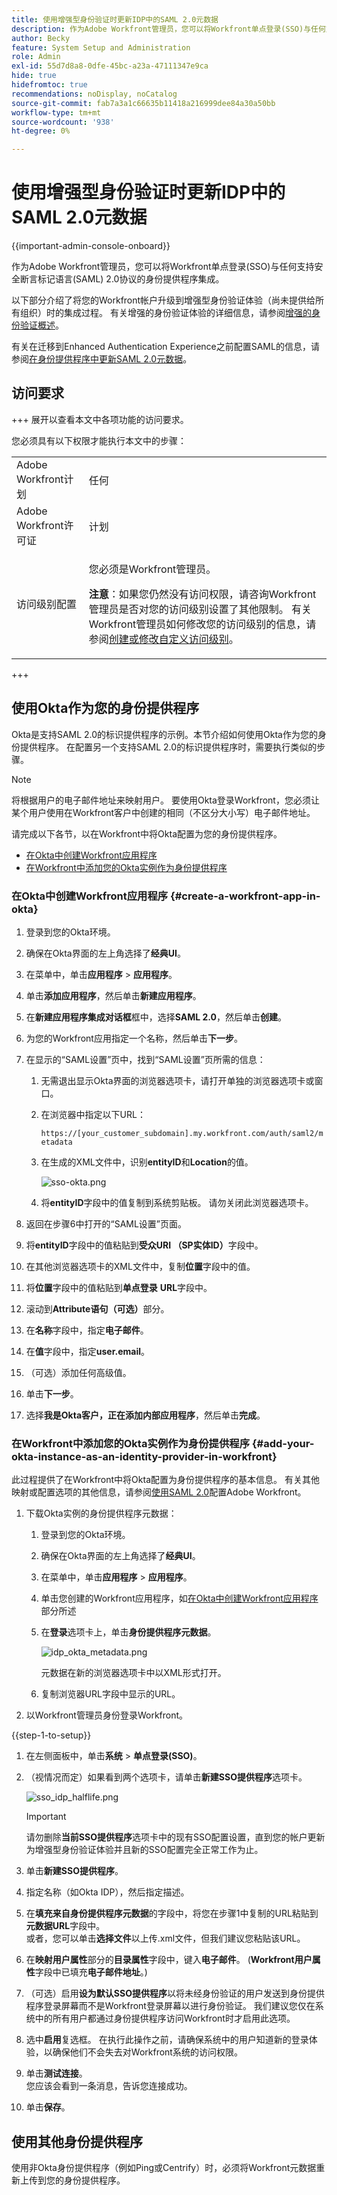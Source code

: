 ```yaml
---
title: 使用增强型身份验证时更新IDP中的SAML 2.0元数据
description: 作为Adobe Workfront管理员，您可以将Workfront单点登录(SSO)与任何支持安全断言标记语言(SAML) 2.0协议的身份提供程序集成。
author: Becky
feature: System Setup and Administration
role: Admin
exl-id: 55d7d8a8-0dfe-45bc-a23a-47111347e9ca
hide: true
hidefromtoc: true
recommendations: noDisplay, noCatalog
source-git-commit: fab7a3a1c66635b11418a216999dee84a30a50bb
workflow-type: tm+mt
source-wordcount: '938'
ht-degree: 0%

---
```


# 使用增强型身份验证时更新IDP中的SAML 2.0元数据

<!-- enhanced authentication is no longer available for workfront customers -->

{{important-admin-console-onboard}}

作为Adobe Workfront管理员，您可以将Workfront单点登录(SSO)与任何支持安全断言标记语言(SAML) 2.0协议的身份提供程序集成。

以下部分介绍了将您的Workfront帐户升级到增强型身份验证体验（尚未提供给所有组织）时的集成过程。 有关增强的身份验证体验的详细信息，请参阅[增强的身份验证概述](../../../administration-and-setup/manage-workfront/security/get-started-enhanced-authentication.md)。

有关在迁移到Enhanced Authentication Experience之前配置SAML的信息，请参阅[在身份提供程序中更新SAML 2.0元数据](../../../administration-and-setup/add-users/single-sign-on/update-saml-2-metadata-ip.md)。


## 访问要求

+++ 展开以查看本文中各项功能的访问要求。

您必须具有以下权限才能执行本文中的步骤：

<table style="table-layout:auto"> 
 <col> 
 <col> 
 <tbody> 
  <tr> 
   <td role="rowheader">Adobe Workfront计划</td> 
   <td>任何</td> 
  </tr> 
  <tr> 
   <td role="rowheader">Adobe Workfront许可证</td> 
   <td>计划</td> 
  </tr> 
  <tr> 
   <td role="rowheader">访问级别配置</td> 
   <td> <p>您必须是Workfront管理员。</p> <p><b>注意</b>：如果您仍然没有访问权限，请咨询Workfront管理员是否对您的访问级别设置了其他限制。 有关Workfront管理员如何修改您的访问级别的信息，请参阅<a href="../../../administration-and-setup/add-users/configure-and-grant-access/create-modify-access-levels.md" class="MCXref xref">创建或修改自定义访问级别</a>。</p> </td> 
  </tr> 
 </tbody> 
</table>

+++

## 使用Okta作为您的身份提供程序

Okta是支持SAML 2.0的标识提供程序的示例。本节介绍如何使用Okta作为您的身份提供程序。 在配置另一个支持SAML 2.0的标识提供程序时，需要执行类似的步骤。

>[!NOTE]
>
>将根据用户的电子邮件地址来映射用户。 要使用Okta登录Workfront，您必须让某个用户使用在Workfront客户中创建的相同（不区分大小写）电子邮件地址。

请完成以下各节，以在Workfront中将Okta配置为您的身份提供程序。

* [在Okta中创建Workfront应用程序](#create-a-workfront-app-in-okta)
* [在Workfront中添加您的Okta实例作为身份提供程序](#add-your-okta-instance-as-an-identity-provider-in-workfront)

### 在Okta中创建Workfront应用程序 {#create-a-workfront-app-in-okta}

1. 登录到您的Okta环境。
1. 确保在Okta界面的左上角选择了&#x200B;**经典UI**。
1. 在菜单中，单击&#x200B;**应用程序** > **应用程序**。

1. 单击&#x200B;**添加应用程序**，然后单击&#x200B;**新建应用程序**。

1. 在&#x200B;**新建应用程序集成对话框**&#x200B;框中，选择&#x200B;**SAML 2.0**，然后单击&#x200B;**创建**。

1. 为您的Workfront应用指定一个名称，然后单击&#x200B;**下一步**。
1. 在显示的“SAML设置”页中，找到“SAML设置”页所需的信息：

   1. 无需退出显示Okta界面的浏览器选项卡，请打开单独的浏览器选项卡或窗口。
   1. 在浏览器中指定以下URL：

      `https://[your_customer_subdomain].my.workfront.com/auth/saml2/metadata`

   1. 在生成的XML文件中，识别&#x200B;**entityID**&#x200B;和&#x200B;**Location**&#x200B;的值。

      ![sso-okta.png](assets/sso-okta.png)

   1. 将&#x200B;**entityID**&#x200B;字段中的值复制到系统剪贴板。 请勿关闭此浏览器选项卡。

1. 返回在步骤6中打开的“SAML设置”页面。
1. 将&#x200B;**entityID**&#x200B;字段中的值粘贴到&#x200B;**受众URI （SP实体ID）**&#x200B;字段中。

1. 在其他浏览器选项卡的XML文件中，复制&#x200B;**位置**&#x200B;字段中的值。
1. 将&#x200B;**位置**&#x200B;字段中的值粘贴到&#x200B;**单点登录** **URL**&#x200B;字段中。

1. 滚动到&#x200B;**Attribute语句（可选）**&#x200B;部分。
1. 在&#x200B;**名称**&#x200B;字段中，指定&#x200B;**电子邮件**。

1. 在&#x200B;**值**&#x200B;字段中，指定&#x200B;**user.email**。

1. （可选）添加任何高级值。
1. 单击&#x200B;**下一步**。
1. 选择&#x200B;**我是Okta客户，正在添加内部应用程序**，然后单击&#x200B;**完成**。

### 在Workfront中添加您的Okta实例作为身份提供程序 {#add-your-okta-instance-as-an-identity-provider-in-workfront}

此过程提供了在Workfront中将Okta配置为身份提供程序的基本信息。 有关其他映射或配置选项的其他信息，请参阅[使用SAML 2.0](../../../administration-and-setup/add-users/single-sign-on/configure-workfront-saml-2.md)配置Adobe Workfront。

1. 下载Okta实例的身份提供程序元数据：

   1. 登录到您的Okta环境。
   1. 确保在Okta界面的左上角选择了&#x200B;**经典UI**。
   1. 在菜单中，单击&#x200B;**应用程序** > **应用程序**。

   1. 单击您创建的Workfront应用程序，如[在Okta中创建Workfront应用程序](#create-a-workfront-app-in-okta)部分所述
   1. 在&#x200B;**登录**&#x200B;选项卡上，单击&#x200B;**身份提供程序元数据**。

      ![idp_okta_metadata.png](assets/idp-okta-metadata.png)

      元数据在新的浏览器选项卡中以XML形式打开。

   1. 复制浏览器URL字段中显示的URL。

1. 以Workfront管理员身份登录Workfront。

{{step-1-to-setup}}

1. 在左侧面板中，单击&#x200B;**系统** > **单点登录(SSO)**。

1. （视情况而定）如果看到两个选项卡，请单击&#x200B;**新建SSO提供程序**&#x200B;选项卡。

   ![sso_idp_halflife.png](assets/sso-idp-halflife-350x234.png)

   >[!IMPORTANT]
   >
   >请勿删除&#x200B;**当前SSO提供程序**&#x200B;选项卡中的现有SSO配置设置，直到您的帐户更新为增强型身份验证体验并且新的SSO配置完全正常工作为止。

1. 单击&#x200B;**新建SSO提供程序**。
1. 指定名称（如Okta IDP），然后指定描述。
1. 在&#x200B;**填充来自身份提供程序元数据**&#x200B;的字段中，将您在步骤1中复制的URL粘贴到&#x200B;**元数据URL**&#x200B;字段中。\
   或者，您可以单击&#x200B;**选择文件**&#x200B;以上传.xml文件，但我们建议您粘贴该URL。

1. 在&#x200B;**映射用户属性**&#x200B;部分的&#x200B;**目录属性**&#x200B;字段中，键入&#x200B;**电子邮件**。 (**Workfront用户属性**&#x200B;字段中已填充&#x200B;**电子邮件地址**。)

1. （可选）启用&#x200B;**设为默认SSO提供程序**&#x200B;以将未经身份验证的用户发送到身份提供程序登录屏幕而不是Workfront登录屏幕以进行身份验证。 我们建议您仅在系统中的所有用户都通过身份提供程序访问Workfront时才启用此选项。
1. 选中&#x200B;**启用**&#x200B;复选框。 在执行此操作之前，请确保系统中的用户知道新的登录体验，以确保他们不会失去对Workfront系统的访问权限。
1. 单击&#x200B;**测试连接**。\
   您应该会看到一条消息，告诉您连接成功。

1. 单击&#x200B;**保存**。

## 使用其他身份提供程序

使用非Okta身份提供程序（例如Ping或Centrify）时，必须将Workfront元数据重新上传到您的身份提供程序。
